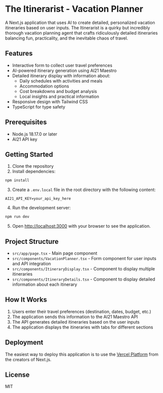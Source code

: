 # The Itinerarist - Vacation Planner

A Next.js application that uses AI to create detailed, personalized vacation itineraries based on user inputs. The Itinerarist is a quirky but incredibly thorough vacation planning agent that crafts ridiculously detailed itineraries balancing fun, practicality, and the inevitable chaos of travel.

## Features

- Interactive form to collect user travel preferences
- AI-powered itinerary generation using AI21 Maestro
- Detailed itinerary display with information about:
  - Daily schedules with activities and meals
  - Accommodation options
  - Cost breakdowns and budget analysis
  - Local insights and practical information
- Responsive design with Tailwind CSS
- TypeScript for type safety

## Prerequisites

- Node.js 18.17.0 or later
- AI21 API key

## Getting Started

1. Clone the repository
2. Install dependencies:

```bash
npm install
```

3. Create a `.env.local` file in the root directory with the following content:

```
AI21_API_KEY=your_api_key_here
```

4. Run the development server:

```bash
npm run dev
```

5. Open [http://localhost:3000](http://localhost:3000) with your browser to see the application.

## Project Structure

- `src/app/page.tsx` - Main page component
- `src/components/VacationPlanner.tsx` - Form component for user inputs and API integration
- `src/components/ItineraryDisplay.tsx` - Component to display multiple itineraries
- `src/components/ItineraryDetails.tsx` - Component to display detailed information about each itinerary

## How It Works

1. Users enter their travel preferences (destination, dates, budget, etc.)
2. The application sends this information to the AI21 Maestro API
3. The API generates detailed itineraries based on the user inputs
4. The application displays the itineraries with tabs for different sections

## Deployment

The easiest way to deploy this application is to use the [Vercel Platform](https://vercel.com/new) from the creators of Next.js.

## License

MIT
